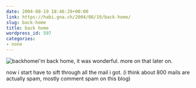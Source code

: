 ```yaml
---
date: 2004-08-19 18:46:29+00:00
link: https://habi.gna.ch/2004/08/19/back-home/
slug: back-home
title: back home
wordpress_id: 597
categories:
- none
---
```


![backhome](https://habi.gna.ch/blog/images/backhome.jpg)i'm back home, it was wonderful.
more on  that later on.  

now i start have to sift through all the mail i got. (i think about 800 mails are actually spam, mostly comment spam on this blog)
